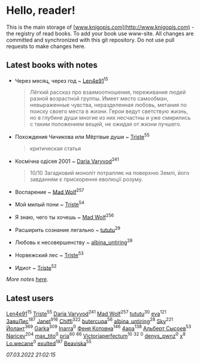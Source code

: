 # Hello, reader!
This is the main storage of [www.knigopis.com](http://www.knigopis.com) - the registry of read books.
To add your book use www-site. All changes are committed and synchronized with this git repository.
Do not use pull requests to make changes here.


## Latest books with notes
* Через месяц, через год ~ [Len4e91](users/254/254448176-yandex)<sup>15</sup>
    > Лёгкий рассказ про взаимоотношения, переживания людей разной возрастной группы. Имеет место самообман, невыраженные чувства, неразделенная любовь, метания по поиску своего места в жизни. Герои ведут светствую жизнь, но в глубине души многие из них несчастны и уже смирились с таким положением вещей, не ожидая от жизни лучшего.

* Похождения Чичикова или Мёртвые души ~ [Triste](users/517/5175580462988229760-mailru)<sup>55</sup>
    > критическая статья

* Космічна одісея 2001 ~ [Daria Varyvod](users/829/829893410524253-facebook)<sup>241</sup>
    > 10/10 Загадковий моноліт потрапляє на поверхню Землі, його завданням є прискорення еволюції розуму.

* Воспарение ~ [Mad Wolf](users/947/94738840-vkontakte)<sup>257</sup>

* Мой милый пони ~ [Triste](users/517/5175580462988229760-mailru)<sup>54</sup>

* Я знаю, чего ты хочешь ~ [Mad Wolf](users/947/94738840-vkontakte)<sup>256</sup>

* Расширить сознание легально ~ [tututu](users/135/135685382-vkontakte)<sup>29</sup>

* Любовь к несовершенству ~ [albina_untiring](users/257/2579695-vkontakte)<sup>28</sup>

* Норвежский лес ~ [Triste](users/517/5175580462988229760-mailru)<sup>53</sup>

* Идиот ~ [Triste](users/517/5175580462988229760-mailru)<sup>52</sup>


_More notes [here](latest_books_with_notes.md)._


## Latest users
[Len4e91](users/254/254448176-yandex)<sup>15</sup> 
[Triste](users/517/5175580462988229760-mailru)<sup>55</sup> 
[Daria Varyvod](users/829/829893410524253-facebook)<sup>241</sup> 
[Mad Wolf](users/947/94738840-vkontakte)<sup>257</sup> 
[tututu](users/135/135685382-vkontakte)<sup>30</sup> 
[eva](users/111/111656270551033014778-google)<sup>121</sup> 
[ЗаяцЛис](users/112/112388384595246311466-google)<sup>187</sup> 
[Janet](users/108/108113656204404967440-google)<sup>916</sup> 
[Chiffi](users/105/105831994080785626680-google)<sup>322</sup> 
[butercupa](users/193/193697993-vkontakte)<sup>56</sup> 
[albina_untiring](users/257/2579695-vkontakte)<sup>28</sup> 
[Sky](users/118/118049897850017649660-googleplus)<sup>221</sup> 
[Йолант](users/104/104690883692185089260-google)<sup>369</sup> 
[Garka](users/115/115753719718250012620-google)<sup>309</sup> 
[Inarra](users/101/101055787251601973291-google)<sup>0</sup> 
[Феня Котовна](users/109/109746193906459706720-google)<sup>146</sup> 
[4apa](users/117/117392596378069249667-google)<sup>138</sup> 
[Альберт Сысоев](users/474/47446642-vkontakte)<sup>53</sup> 
[Naricev](users/107/107090515204537133928-google)<sup>204</sup> 
[max_tito](users/109/10967144-vkontakte)<sup>0</sup> 
[pria](users/128/128917939-vkontakte)<sup>60</sup> 
[](users/153/1537586159620888-facebook)<sup>66</sup> 
[Victoriaperfectum](users/117/117396356938980769291-google)<sup>10</sup> 
[](users/118/118248226132797004598-google)<sup>32</sup> 
[](users/108/108602903446726240227-google)<sup>0</sup> 
[denys_pwnz](users/421/421114755-vkontakte)<sup>0</sup> 
[x](users/104/104714960785244441663-google)<sup>8</sup> 
[Lo.wecane](users/104/104796862760252606871-google)<sup>0</sup> 
[exulted](users/100/100599204551896265722-google)<sup>197</sup> 
[Beaviska](users/102/10202544960024508-facebook)<sup>55</sup> 


_07.03.2022 21:02:15_
